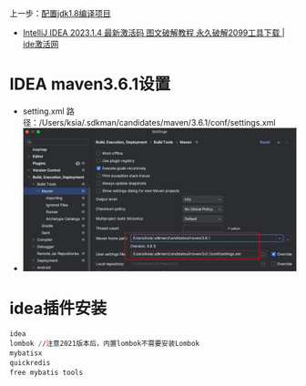 上一步：[配置jdk1.8编译项目](课程&笔记/技术栈/尚硅谷/谷粒商城/步骤与问题/recources/Maven-Mac%20m1pro.md#配置jdk1.8编译项目)
- [IntelliJ IDEA 2023.1.4 最新激活码 图文破解教程 永久破解2099工具下载 | ide激活网](https://blog.idejihuo.com/jetbrains/intellij-idea-2023-1-4-the-latest-activation-code-graphic-cracking-tutorial-2099.html)

# IDEA maven3.6.1设置
- setting.xml 路径：/Users/ksia/.sdkman/candidates/maven/3.6.1/conf/settings.xml
- ![](课程&笔记/技术栈/尚硅谷/谷粒商城/步骤与问题/imgs/Pasted%20image%2020230812203011.png)
#  idea插件安装
```r
idea
lombok //注意2021版本后，内置lombok不需要安装Lombok
mybatisx
quickredis
free mybatis tools
```